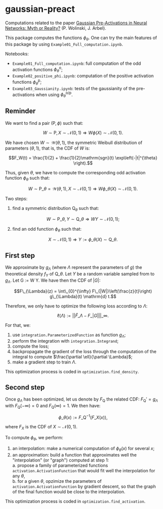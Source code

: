 # gaussian-preact
Computations related to the paper [Gaussian Pre-Activations in Neural Networks: Myth or Reality?](https://arxiv.org/abs/2205.12379) (P. Wolinski, J. Arbel).

This package computes the functions $\phi_{\theta}$. One can try the main features of this package by using `Example01_Full_computation.ipynb`.

Notebooks:
* `Example01_Full_computation.ipynb`: full computation of the odd activation functions $\phi_{\theta}^{\text{o}}$;
* `Example02_positive_phi.ipynb`: computation of the positive activation functions $\phi_{\theta}^{\text{p}}$;
* `Example03_Gaussianity.ipynb`: tests of the gaussianity of the pre-activations when using $\phi_{\theta}^{\text{o/p}}$.

## Reminder

We want to find a pair $(\mathrm{P}, \phi)$ such that:

$$W \sim \mathrm{P}, X \sim \mathcal{N}(0, 1) \Rightarrow W \phi(X) \sim \mathcal{N}(0, 1).$$

We have chosen $W \sim \mathcal{W}(\theta, 1)$, the symmetric Weibull distribution of parameters $(\theta, 1)$, that is, the CDF of $W$ is:

$$F_W(t) = \frac{1}{2} + \frac{1}{2}\mathrm{sgn}(t) \exp\left(-|t|^{\theta} \right).$$

Thus, given $\theta$, we have to compute the corresponding odd activation function $\phi_{\theta}$ such that:

$$W \sim \mathrm{P}\_{\theta} = \mathcal{W}(\theta, 1), X \sim \mathcal{N}(0, 1) \Rightarrow W \phi\_{\theta}(X) \sim \mathcal{N}(0, 1).$$

Two steps:
 1. find a symmetric distribution $\mathrm{Q}_{\theta}$ such that: 

$$W \sim \mathrm{P}\_{\theta}, Y \sim \mathrm{Q}\_{\theta} \Rightarrow W Y \sim \mathcal{N}(0, 1);$$

 2. find an odd function $\phi_{\theta}$ such that:

$$X \sim \mathcal{N}(0, 1) \Rightarrow Y := \phi\_{\theta}(X) \sim \mathrm{Q}\_{\theta}.$$

## First step

We approximate by $g_{\Lambda}$ (where $\Lambda$ represent the parameters of $g$) the theoretical density $f_Y$ of $\mathrm{Q}\_{\theta}$. 
Let $Y$ be a random variable sampled from to $g_{\Lambda}$. Let G := W Y. 
We have then the CDF of $|G|$:

$$F\_{\Lambda}(z) = \int\_{0}^{\infty} F\_{|W|}\left(\frac{z}{t}\right) g\_{\Lambda}(t) \mathrm{d} t.$$

Therefore, we only have to optimize the following loss according to $\Lambda$:

$$\ell(\Lambda) := || \hat{F}\_{\Lambda} - F\_{|G|} ||\_{\infty}.$$

For that, we:
1. use `integration.ParameterizedFunction` as function $g_{\Lambda}$;
2. perform the integration with `integration.Integrand`;
3. compute the loss;
4. backpropagate the gradient of the loss through the computation of the integral to compute $\frac{\partial \ell}{\partial \Lambda}$;
5. make a gradient step to train $\Lambda$.

This optimization process is coded in `optimization.find_density`.

## Second step

Once $g_{\Lambda}$ has been optimized, let us denote by $F_{\mathrm{Q}}$ the related CDF: $F_{\mathrm{Q}}' = g_{\Lambda}$ with $F_{\mathrm{Q}}(-\infty) = 0$ and $F_{\mathrm{Q}}(\infty) = 1$. 
We then have:

$$\phi\_{\theta}(x) := F\_{\mathrm{Q}}^{-1}(F\_X(x)),$$

where $F_X$ is the CDF of $X \sim \mathcal{N}(0, 1)$.

To compute $\phi_{\theta}$, we perform:
 1. an interpolation: make a numerical computation of $\phi_{\theta}(x)$ for several $x$;
 2. an approximation: build a function that approximates well the "interpolation" (or "graph") computed at step 1:  
  a. propose a family of parameterized functions `activation.ActivationFunction` that would fit well the interpolation for any $\theta$,  
  b. for a given $\theta$, opzimize the parameters of `activation.ActivationFunction` by gradient descent, so that the graph of the final function would be close to the interpolation.

This optimization process is coded in `optimization.find_activation`.
